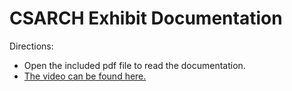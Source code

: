 # CSARCH Exhibit Documentation

Directions:
- Open the included pdf file to read the documentation.
- [The video can be found here.](https://youtu.be/jg3L_ygEQ0E)
